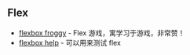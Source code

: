 
## Flex

* [flexbox froggy](http://flexboxfroggy.com/) - Flex 游戏，寓学习于游戏，非常赞！
* [flexbox help](http://flexbox.help/) - 可以用来测试 flex
